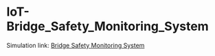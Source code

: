# IoT-Bridge_Safety_Monitoring_System

Simulation link: 
<a href="https://www.tinkercad.com/things/0A5jBieXsDo">Bridge Safety Monitoring System</a>
